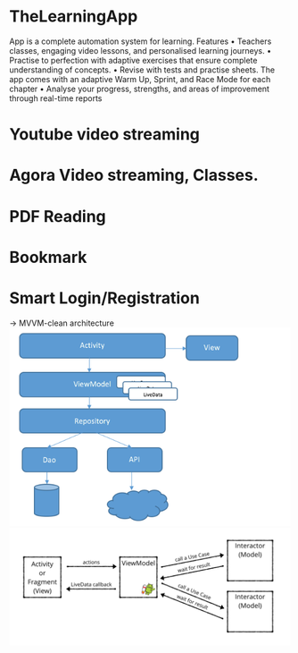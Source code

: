 # TheLearningApp
App is a complete automation system for learning. 
Features
• Teachers classes, engaging video lessons, and personalised learning journeys. 
• Practise to perfection with adaptive exercises that ensure complete understanding of concepts.
• Revise with tests and practise sheets. The app comes with an adaptive Warm Up, Sprint, and Race Mode for each chapter
• Analyse your progress, strengths, and areas of improvement through real-time reports

# Youtube video streaming 
# Agora Video streaming, Classes.
# PDF Reading 
# Bookmark 
# Smart Login/Registration 


-> MVVM-clean architecture
<img src="mvvm_design.png" />
<img src="mvvm_clean.png" />
